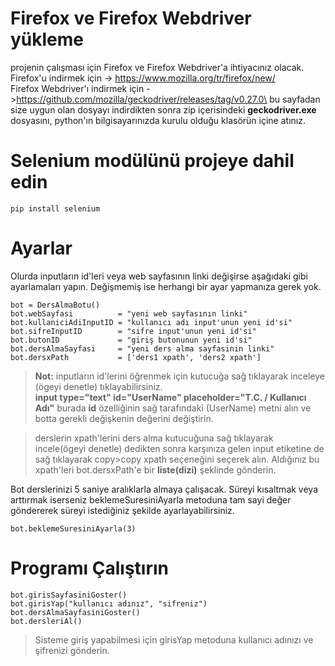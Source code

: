 ﻿# Firefox ve Firefox Webdriver yükleme
projenin çalışması için Firefox ve Firefox Webdriver'a ihtiyacınız olacak.\
Firefox'u indirmek için -> https://www.mozilla.org/tr/firefox/new/ \
Firefox Webdriver'ı indirmek için ->https://github.com/mozilla/geckodriver/releases/tag/v0.27.0\
bu sayfadan size uygun olan dosyayı indirdikten sonra zip içerisindeki **geckodriver.exe** dosyasını, python'ın bilgisayarınızda kurulu olduğu klasörün içine atınız.



# Selenium modülünü projeye dahil edin

    pip install selenium


# Ayarlar

Olurda inputların id'leri veya web sayfasının linki değişirse aşağıdaki gibi ayarlamaları yapın. Değişmemiş ise herhangi bir ayar yapmanıza gerek yok.

    bot = DersAlmaBotu()
    bot.webSayfasi          = "yeni web sayfasının linki"
    bot.kullaniciAdiInputID = "kullanıcı adı input'unun yeni id'si"
    bot.sifreInputID        = "sifre input'unun yeni id'si"
    bot.butonID             = "giriş butonunun yeni id'si"
    bot.dersAlmaSayfasi     = "yeni ders alma sayfasinin linki"
    bot.dersxPath           = ['ders1 xpath', 'ders2 xpath']

>**Not:** inputların id'lerini öğrenmek için kutucuğa sağ tıklayarak inceleye (ögeyi denetle) tıklayabilirsiniz. \
>**input type="text" id="UserName" placeholder="T.C. / Kullanıcı Adı"** burada **id** özelliğinin sağ tarafındaki (UserName) metni alın  ve botta gerekli değişkenin değerini değiştirin.

>derslerin xpath'lerini ders alma kutucuğuna sağ tıklayarak incele(ögeyi denetle) dedikten sonra karşınıza gelen input etiketine de sağ tıklayarak copy>copy xpath seçeneğini seçerek alın. Aldığınız bu xpath'leri bot.dersxPath'e bir **liste(dizi)** şeklinde gönderin.

Bot derslerinizi 5 saniye aralıklarla almaya çalışacak. Süreyi kısaltmak veya arttırmak iserseniz beklemeSuresiniAyarla metoduna tam sayi değer göndererek süreyi istediğiniz şekilde ayarlayabilirsiniz.
    
    bot.beklemeSuresiniAyarla(3)

# Programı Çalıştırın

    bot.girisSayfasiniGoster()  
	bot.girisYap("kullanıcı adınız", "sifreniz")  
	bot.dersAlmaSayfasiniGoster()  
	bot.dersleriAl()
> Sisteme giriş yapabilmesi için girisYap metoduna kullanıcı adınızı ve şifrenizi gönderin.

 
